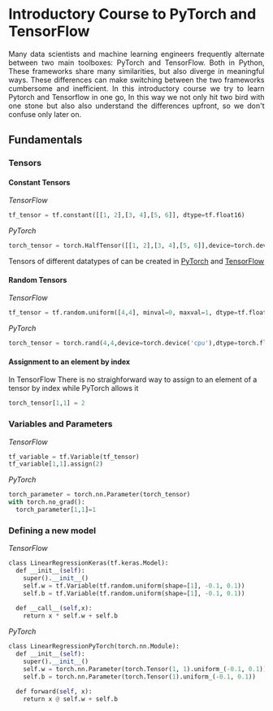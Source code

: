 # Introductory Course to PyTorch and TensorFlow


<p align="justify">
  Many data scientists and machine learning engineers frequently alternate between two main toolboxes: PyTorch and TensorFlow.  Both in Python, These  frameworks share many similarities, but also diverge in meaningful ways. These differences can make switching between the two frameworks cumbersome and inefficient. In this introductory course we try to learn Pytorch and Tensorflow in one go, In this way we not only hit two bird with one stone but also also understand the differences upfront, so we don't confuse only later on.
</p>

## Fundamentals
### Tensors

#### Constant Tensors


*TensorFlow*

```python
tf_tensor = tf.constant([[1, 2],[3, 4],[5, 6]], dtype=tf.float16)
```


*PyTorch*  
```python
torch_tensor = torch.HalfTensor([[1, 2],[3, 4],[5, 6]],device=torch.device('cpu'))
```
Tensors of different datatypes of  can be created in [PyTorch](https://pytorch.org/docs/stable/tensors.html) and [TensorFlow](https://www.tensorflow.org/api_docs/python/tf/dtypes/DType)

#### Random Tensors


*TensorFlow*

```python
tf_tensor = tf.random.uniform([4,4], minval=0, maxval=1, dtype=tf.float32, seed=1)
```
*PyTorch*
```python
torch_tensor = torch.rand(4,4,device=torch.device('cpu'),dtype=torch.float32)
```
#### Assignment to an element by index
In TensorFlow There is no straighforward way to assign to an element of a tensor by index while PyTorch allows it
```python
torch_tensor[1,1] = 2
```

### Variables and Parameters

*TensorFlow*
```python
tf_variable = tf.Variable(tf_tensor)
tf_variable[1,1].assign(2)
```

*PyTorch*
```python
torch_parameter = torch.nn.Parameter(torch_tensor)
with torch.no_grad():
  torch_parameter[1,1]=1
  ```

### Defining a new model


*TensorFlow*
```python
class LinearRegressionKeras(tf.keras.Model):
  def __init__(self):
    super().__init__()
    self.w = tf.Variable(tf.random.uniform(shape=[1], -0.1, 0.1))
    self.b = tf.Variable(tf.random.uniform(shape=[1], -0.1, 0.1))
    
  def __call__(self,x): 
    return x * self.w + self.b
```

*PyTorch*
```python
class LinearRegressionPyTorch(torch.nn.Module): 
  def __init__(self): 
    super().__init__() 
    self.w = torch.nn.Parameter(torch.Tensor(1, 1).uniform_(-0.1, 0.1))
    self.b = torch.nn.Parameter(torch.Tensor(1).uniform_(-0.1, 0.1))
  
  def forward(self, x):  
    return x @ self.w + self.b
  ```

